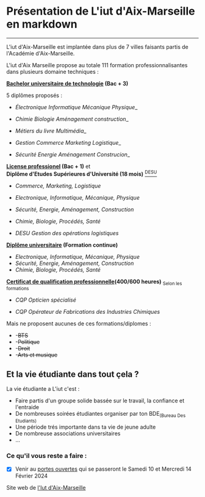 # Présentation de L'iut d'Aix-Marseille en markdown
---
L'iut d'Aix-Marseille est implantée dans plus de 7 villes faisants partis de l'Académie d'Aix-Marseille.




L'iut d'Aix Marseille propose au totale 111 formation professionnalisantes dans plusieurs domaine techniques : 


**[Bachelor universitaire de technologie](https://iut.univ-amu.fr/fr/formations/bachelor-universitaire-de-technologie) (Bac + 3)**
 
 5 diplômes proposés : 
 
 - *Électronique Informatique Mécanique Physique*_
  
 - *Chimie Biologie Aménagement construction*_
  
 - *Métiers du livre Multimédia*_
  
 - *Gestion Commerce Marketing Logistique*_
  
 - *Sécurité Energie Aménagement Construcion*_

**[License professionel](https://iut.univ-amu.fr/fr/formations/licences-professionnelles-desu) (Bac + 1)** et                                                  
**Diplôme d'Etudes Supérieures d'Université (18 mois)** [<sup>DESU</sup>](https://iut.univ-amu.fr/fr/formations/licences-professionnelles-desu)

- *Commerce, Marketing, Logistique*
- *Electronique, Informatique, Mécanique, Physique*
- *Sécurité, Energie, Aménagement, Construction*
- *Chimie, Biologie, Procédés, Santé*

- *DESU Gestion des opérations logistiques*
  
**[Diplôme universitaire](https://iut.univ-amu.fr/fr/formations/diplomes-universite#section-5134) (Formation continue)**

- *Electronique, Informatique, Mécanique, Physique*
- *Sécurité, Energie, Aménagement, Construction*
- *Chimie, Biologie, Procédés, Santé*

**[Certificat de qualification professionnelle](https://iut.univ-amu.fr/fr/formations/certifications-de-qualification-professionnelle)(400/600 heures)** <sub>Selon les formations</sub>

- *CQP Opticien spécialisé*

- *CQP Opérateur de Fabrications des Industries Chimiques* 

Mais ne proposent aucunes de ces formations/diplomes :
- -~~BTS~~
- -~~Politique~~
- -~~Droit~~
- -~~Arts et musique~~

## Et la vie étudiante dans tout çela ?

La vie étudiante a L'iut c'est : 
- Faire partis d'un groupe solide bassée sur le travail, la confiance et l'entraide
- De nombreuses soirées étudiantes organiser par ton BDE<sub>(Bureau Des Etudiants)</sub>
- Une période trés importante dans ta vie de jeune adulte
- De nombreuse associations universitaires
- ...


### Ce qu'il vous reste a faire :

- [x] Venir au [portes ouvertes](https://www.univ-amu.fr/fr/public/journees-portes-ouvertes) qui se passeront le Samedi 10 et Mercredi 14 Février 2024

Site web de [l'Iut d'Aix-Marseille](https://iut.univ-amu.fr/fr)

